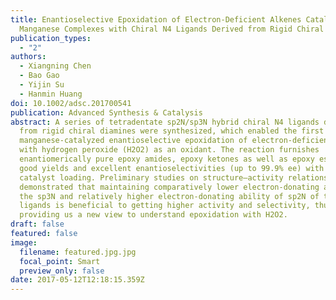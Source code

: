 ```yaml
---
title: Enantioselective Epoxidation of Electron-Deficient Alkenes Catalyzed by
  Manganese Complexes with Chiral N4 Ligands Derived from Rigid Chiral Diamines
publication_types:
  - "2"
authors:
  - Xiangning Chen
  - Bao Gao
  - Yijin Su
  - Hanmin Huang
doi: 10.1002/adsc.201700541
publication: Advanced Synthesis & Catalysis
abstract: A series of tetradentate sp2N/sp3N hybrid chiral N4 ligands derived
  from rigid chiral diamines were synthesized, which enabled the first
  manganese-catalyzed enantioselective epoxidation of electron-deficient alkenes
  with hydrogen peroxide (H2O2) as an oxidant. The reaction furnishes
  enantiomerically pure epoxy amides, epoxy ketones as well as epoxy esters in
  good yields and excellent enantioselectivities (up to 99.9% ee) with lower
  catalyst loading. Preliminary studies on structure–activity relationship
  demonstrated that maintaining comparatively lower electron-donating ability of
  the sp3N and relatively higher electron-donating ability of sp2N of the N4
  ligands is beneficial to getting higher activity and selectivity, thus
  providing us a new view to understand epoxidation with H2O2.
draft: false
featured: false
image:
  filename: featured.jpg.jpg
  focal_point: Smart
  preview_only: false
date: 2017-05-12T12:18:15.359Z
---
```

